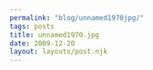 ```yaml
---
permalink: "blog/unnamed1970jpg/"
tags: posts
title: unnamed1970.jpg
date: 2009-12-20
layout: layouts/post.njk
---
```


